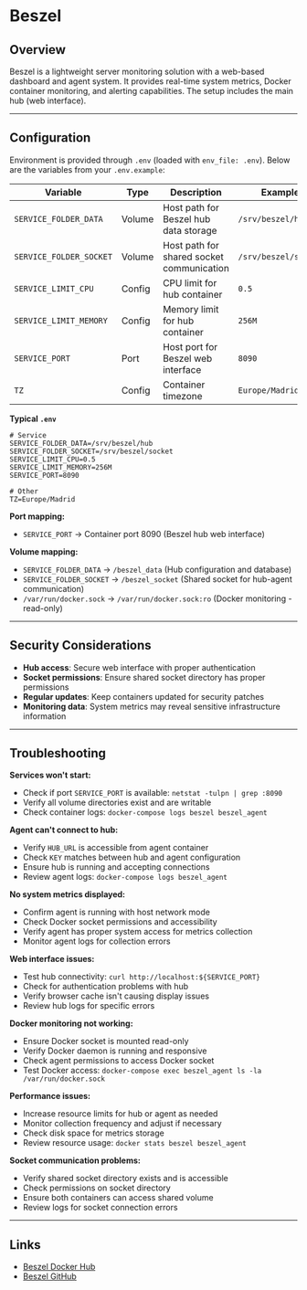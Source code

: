 # Beszel

## Overview

Beszel is a lightweight server monitoring solution with a web-based dashboard
and agent system. It provides real-time system metrics, Docker container
monitoring, and alerting capabilities. The setup includes the main hub (web
interface).

---

## Configuration

Environment is provided through `.env` (loaded with `env_file: .env`). Below are
the variables from your `.env.example`:

| Variable                | Type   | Description                               | Example              | Required |
| ----------------------- | ------ | ----------------------------------------- | -------------------- | -------- |
| `SERVICE_FOLDER_DATA`   | Volume | Host path for Beszel hub data storage     | `/srv/beszel/hub`    | Yes      |
| `SERVICE_FOLDER_SOCKET` | Volume | Host path for shared socket communication | `/srv/beszel/socket` | Yes      |
| `SERVICE_LIMIT_CPU`     | Config | CPU limit for hub container               | `0.5`                | Yes      |
| `SERVICE_LIMIT_MEMORY`  | Config | Memory limit for hub container            | `256M`               | Yes      |
| `SERVICE_PORT`          | Port   | Host port for Beszel web interface        | `8090`               | Yes      |
| `TZ`                    | Config | Container timezone                        | `Europe/Madrid`      | Yes      |

**Typical `.env`**

```dotenv
# Service
SERVICE_FOLDER_DATA=/srv/beszel/hub
SERVICE_FOLDER_SOCKET=/srv/beszel/socket
SERVICE_LIMIT_CPU=0.5
SERVICE_LIMIT_MEMORY=256M
SERVICE_PORT=8090

# Other
TZ=Europe/Madrid
```

**Port mapping:**
- `SERVICE_PORT` → Container port 8090 (Beszel hub web interface)

**Volume mapping:**
- `SERVICE_FOLDER_DATA` → `/beszel_data` (Hub configuration and database)
- `SERVICE_FOLDER_SOCKET` → `/beszel_socket` (Shared socket for hub-agent
  communication)
- `/var/run/docker.sock` → `/var/run/docker.sock:ro` (Docker monitoring -
  read-only)

---

## Security Considerations

- **Hub access**: Secure web interface with proper authentication
- **Socket permissions**: Ensure shared socket directory has proper permissions
- **Regular updates**: Keep containers updated for security patches
- **Monitoring data**: System metrics may reveal sensitive infrastructure
  information

---

## Troubleshooting

**Services won't start:**
- Check if port `SERVICE_PORT` is available: `netstat -tulpn | grep :8090`
- Verify all volume directories exist and are writable
- Check container logs: `docker-compose logs beszel beszel_agent`

**Agent can't connect to hub:**
- Verify `HUB_URL` is accessible from agent container
- Check `KEY` matches between hub and agent configuration
- Ensure hub is running and accepting connections
- Review agent logs: `docker-compose logs beszel_agent`

**No system metrics displayed:**
- Confirm agent is running with host network mode
- Check Docker socket permissions and accessibility
- Verify agent has proper system access for metrics collection
- Monitor agent logs for collection errors

**Web interface issues:**
- Test hub connectivity: `curl http://localhost:${SERVICE_PORT}`
- Check for authentication problems with hub
- Verify browser cache isn't causing display issues
- Review hub logs for specific errors

**Docker monitoring not working:**
- Ensure Docker socket is mounted read-only
- Verify Docker daemon is running and responsive
- Check agent permissions to access Docker socket
- Test Docker access: `docker-compose exec beszel_agent ls -la /var/run/docker.sock`

**Performance issues:**
- Increase resource limits for hub or agent as needed
- Monitor collection frequency and adjust if necessary
- Check disk space for metrics storage
- Review resource usage: `docker stats beszel beszel_agent`

**Socket communication problems:**
- Verify shared socket directory exists and is accessible
- Check permissions on socket directory
- Ensure both containers can access shared volume
- Review logs for socket connection errors

---

## Links

- [Beszel Docker Hub](https://hub.docker.com/r/henrygd/beszel)
- [Beszel GitHub](https://github.com/henrygd/beszel)
